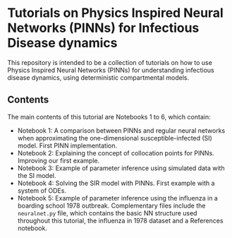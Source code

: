 # Tutorials on Physics Inspired Neural Networks (PINNs) for Infectious Disease dynamics

This repository is intended to be a collection of tutorials on how to use Physics Inspired Neural Networks (PINNs) for understanding infectious disease dynamics, using deterministic compartmental models. 

## Contents
The main contents of this tutorial are Notebooks 1 to 6, which contain:
- Notebook 1: A comparison between PINNs and regular neural networks when approximating the one-dimensional susceptible-infected (SI) model. First PINN implementation.
- Notebook 2: Explaining the concept of collocation points for PINNs. Improving our first example.
- Notebook 3: Example of parameter inference using simulated data with the SI model.
- Notebook 4: Solving the SIR model with PINNs. First example with a system of ODEs.
- Notebook 5: Example of parameter inference using the influenza in a boarding school 1978 outbreak. 
Complementary files include the <code>neuralnet.py</code> file, which contains the basic NN structure used throughout this tutorial, the influenza in 1978 dataset and a References notebook.


